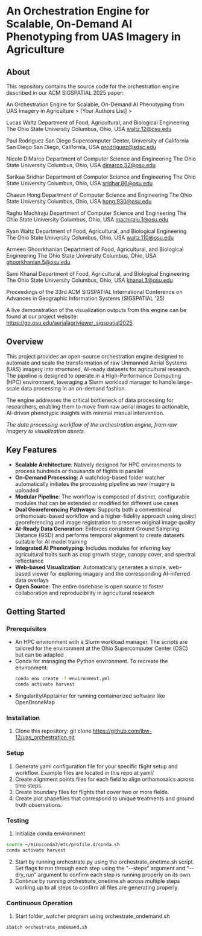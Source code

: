 # An Orchestration Engine for Scalable, On-Demand AI Phenotyping from UAS Imagery in Agriculture

## About
This repository contains the source code for the orchestration engine described in our ACM SIGSPATIAL 2025 paper:

An Orchestration Engine for Scalable, On-Demand AI Phenotyping from UAS Imagery in Agriculture > [Your Authors List] > 

Lucas Waltz
Department of Food, Agricultural,
and Biological Engineering
The Ohio State University
Columbus, Ohio, USA
waltz.12@osu.edu

Paul Rodriguez
San Diego Supercomputer Center,
University of California San Diego
San Diego, California, USA
prodriguez@sdsc.edu

Nicole DiMarco
Department of Computer Science and
Engineering
The Ohio State University
Columbus, Ohio, USA
dimarco.32@osu.edu

Sarikaa Sridhar
Department of Computer Science and
Engineering
The Ohio State University
Columbus, Ohio, USA
sridhar.86@osu.edu

Chaeun Hong
Department of Computer Science and
Engineering
The Ohio State University
Columbus, Ohio, USA
hong.930@osu.edu

Raghu Machiraju
Department of Computer Science and
Engineering
The Ohio State University
Columbus, Ohio, USA
machiraju.1@osu.edu

Ryan Waltz
Department of Food, Agricultural,
and Biological Engineering
The Ohio State University
Columbus, Ohio, USA
waltz.110@osu.edu

Armeen Ghoorkhanian
Department of Food, Agricultural,
and Biological Engineering
The Ohio State University
Columbus, Ohio, USA
ghoorkhanian.5@osu.edu

Sami Khanal
Department of Food, Agricultural,
and Biological Engineering
The Ohio State University
Columbus, Ohio, USA
khanal.3@osu.edu

Proceedings of the 33rd ACM SIGSPATIAL International Conference on Advances in Geographic Information Systems (SIGSPATIAL '25)

A live demonstration of the visualization outputs from this engine can be found at our project website: https://go.osu.edu/aerialagriviewer_sigspatial2025

## Overview
This project provides an open-source orchestration engine designed to automate and scale the transformation of raw Unmanned Aerial Systems (UAS) imagery into structured, AI-ready datasets for agricultural research. The pipeline is designed to operate in a High-Performance Computing (HPC) environment, leveraging a Slurm workload manager to handle large-scale data processing in an on-demand fashion.

The engine addresses the critical bottleneck of data processing for researchers, enabling them to move from raw aerial images to actionable, AI-driven phenotypic insights with minimal manual intervention.

*The data processing workflow of the orchestration engine, from raw imagery to visualization assets.*

## Key Features
- **Scalable Architecture**: Natively designed for HPC environments to process hundreds or thousands of flights in parallel
- **On-Demand Processing**: A watchdog-based folder watcher automatically initiates the processing pipeline as new imagery is uploaded
- **Modular Pipeline**: The workflow is composed of distinct, configurable modules that can be extended or modified for different use cases
- **Dual Georeferencing Pathways**: Supports both a conventional orthomosaic-based workflow and a higher-fidelity approach using direct georeferencing and image registration to preserve original image quality
- **AI-Ready Data Generation**: Enforces consistent Ground Sampling Distance (GSD) and performs temporal alignment to create datasets suitable for AI model training
- **Integrated AI Phenotyping**: Includes modules for inferring key agricultural traits such as crop growth stage, canopy cover, and spectral reflectance
- **Web-based Visualization**: Automatically generates a simple, web-based viewer for exploring imagery and the corresponding AI-inferred data overlays
- **Open Source**: The entire codebase is open source to foster collaboration and reproducibility in agricultural research

## Getting Started

### Prerequisites
- An HPC environment with a Slurm workload manager. The scripts are tailored for the environment at the Ohio Supercomputer Center (OSC) but can be adapted
- Conda for managing the Python environment. To recreate the environment:
  ```bash
  conda env create -f environment.yml
  conda activate harvest
  ```
- Singularity/Apptainer for running containerized software like OpenDroneMap

### Installation

1. Clone this repository: git clone https://github.com/lbw-12/uas_orchestration.git

### Setup

1. Generate yaml configuration file for your specific flight setup and workflow. Example files are located in this repo at yaml/
2. Create alignment points files for each field to align orthomosaics across time steps.
3. Create boundary files for flights that cover two or more fields.
4. Create plot shapefiles that correspond to unique treatments and ground truth observations.

### Testing
1. Initialize conda environment
 ```bash
 source ~/miniconda3/etc/profile.d/conda.sh 
 conda activate harvest
 ```
2. Start by running orchestrate.py using the orchestrate_onetime.sh script. Set flags to run through each step using the "--steps" argument and "--dry_run" argument to confirm each step is running properly on its own.
3. Continue by running orchestrate_onetime.sh across multiple steps working up to all steps to confirm all files are generating properly.

### Continuous Operation
1. Start folder_watcher program using orchestrate_ondemand.sh
 ```bash
 sbatch orchestrate_ondemand.sh
 ```
